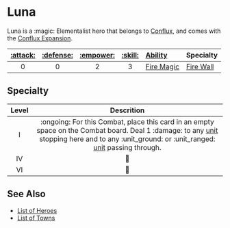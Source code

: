 # Luna

Luna is a :magic: Elementalist hero that belongs to [Conflux](../towns/conflux.md), and comes with the [Conflux Expansion](../content.md).

| [:attack:](../statistics/attack.md) | [:defense:](../statistics/defense.md) | [:empower:](../statistics/power.md) | [:skill:](../statistics/knowledge.md) | [Ability](../abilities.md) | Specialty |
| :---: | :---: | :---: | :---: | :--- | :--- |
| 0 | 0 | 2 | 3 | [Fire Magic](../abilities/fire_magic.md) | [Fire Wall](#specialty) |


## Specialty

| Level | Descrition |
| :---: | :---: |
| Ⅰ | :ongoing: For this Combat, place this card in an empty space on the Combat board. Deal 1 :damage: to any [unit](../units.md) stopping here and to any :unit_ground: or :unit_ranged: [unit](../units.md) passing through. |
| Ⅳ | 🚧 |
| Ⅵ | 🚧 |


## See Also

- [List of Heroes](../heroes.md)
- [List of Towns](../towns.md)
